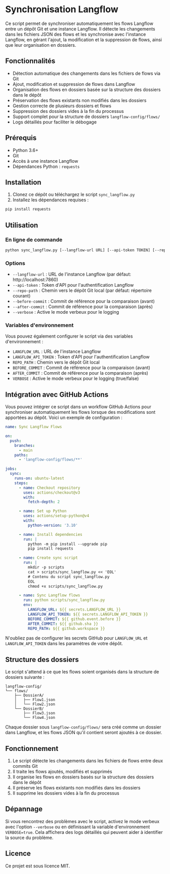 # Synchronisation Langflow

Ce script permet de synchroniser automatiquement les flows Langflow entre un dépôt Git et une instance Langflow. Il détecte les changements dans les fichiers JSON des flows et les synchronise avec l'instance Langflow, en gérant l'ajout, la modification et la suppression de flows, ainsi que leur organisation en dossiers.

## Fonctionnalités

- Détection automatique des changements dans les fichiers de flows via Git
- Ajout, modification et suppression de flows dans Langflow
- Organisation des flows en dossiers basée sur la structure des dossiers dans le dépôt
- Préservation des flows existants non modifiés dans les dossiers
- Gestion correcte de plusieurs dossiers et flows
- Suppression des dossiers vides à la fin du processus
- Support complet pour la structure de dossiers `langflow-config/flows/`
- Logs détaillés pour faciliter le débogage

## Prérequis

- Python 3.6+
- Git
- Accès à une instance Langflow
- Dépendances Python : `requests`

## Installation

1. Clonez ce dépôt ou téléchargez le script `sync_langflow.py`
2. Installez les dépendances requises :

```bash
pip install requests
```

## Utilisation

### En ligne de commande

```bash
python sync_langflow.py [--langflow-url URL] [--api-token TOKEN] [--repo-path PATH] [--before-commit COMMIT] [--after-commit COMMIT] [--verbose]
```

### Options

- `--langflow-url` : URL de l'instance Langflow (par défaut: http://localhost:7860)
- `--api-token` : Token d'API pour l'authentification Langflow
- `--repo-path` : Chemin vers le dépôt Git local (par défaut: répertoire courant)
- `--before-commit` : Commit de référence pour la comparaison (avant)
- `--after-commit` : Commit de référence pour la comparaison (après)
- `--verbose` : Active le mode verbeux pour le logging

### Variables d'environnement

Vous pouvez également configurer le script via des variables d'environnement :

- `LANGFLOW_URL` : URL de l'instance Langflow
- `LANGFLOW_API_TOKEN` : Token d'API pour l'authentification Langflow
- `REPO_PATH` : Chemin vers le dépôt Git local
- `BEFORE_COMMIT` : Commit de référence pour la comparaison (avant)
- `AFTER_COMMIT` : Commit de référence pour la comparaison (après)
- `VERBOSE` : Active le mode verbeux pour le logging (true/false)

## Intégration avec GitHub Actions

Vous pouvez intégrer ce script dans un workflow GitHub Actions pour synchroniser automatiquement les flows lorsque des modifications sont apportées au dépôt. Voici un exemple de configuration :

```yaml
name: Sync Langflow Flows

on:
  push:
    branches:
      - main
    paths:
      - 'langflow-config/flows/**'

jobs:
  sync:
    runs-on: ubuntu-latest
    steps:
      - name: Checkout repository
        uses: actions/checkout@v3
        with:
          fetch-depth: 2

      - name: Set up Python
        uses: actions/setup-python@v4
        with:
          python-version: '3.10'

      - name: Install dependencies
        run: |
          python -m pip install --upgrade pip
          pip install requests

      - name: Create sync script
        run: |
          mkdir -p scripts
          cat > scripts/sync_langflow.py << 'EOL'
          # Contenu du script sync_langflow.py
          EOL
          chmod +x scripts/sync_langflow.py

      - name: Sync Langflow flows
        run: python scripts/sync_langflow.py
        env:
          LANGFLOW_URL: ${{ secrets.LANGFLOW_URL }}
          LANGFLOW_API_TOKEN: ${{ secrets.LANGFLOW_API_TOKEN }}
          BEFORE_COMMIT: ${{ github.event.before }}
          AFTER_COMMIT: ${{ github.sha }}
          REPO_PATH: ${{ github.workspace }}
```

N'oubliez pas de configurer les secrets GitHub pour `LANGFLOW_URL` et `LANGFLOW_API_TOKEN` dans les paramètres de votre dépôt.

## Structure des dossiers

Le script s'attend à ce que les flows soient organisés dans la structure de dossiers suivante :

```
langflow-config/
└── flows/
    ├── DossierA/
    │   ├── Flow1.json
    │   └── Flow2.json
    └── DossierB/
        ├── Flow3.json
        └── Flow4.json
```

Chaque dossier sous `langflow-config/flows/` sera créé comme un dossier dans Langflow, et les flows JSON qu'il contient seront ajoutés à ce dossier.

## Fonctionnement

1. Le script détecte les changements dans les fichiers de flows entre deux commits Git
2. Il traite les flows ajoutés, modifiés et supprimés
3. Il organise les flows en dossiers basés sur la structure des dossiers dans le dépôt
4. Il préserve les flows existants non modifiés dans les dossiers
5. Il supprime les dossiers vides à la fin du processus

## Dépannage

Si vous rencontrez des problèmes avec le script, activez le mode verbeux avec l'option `--verbose` ou en définissant la variable d'environnement `VERBOSE=true`. Cela affichera des logs détaillés qui peuvent aider à identifier la source du problème.

## Licence

Ce projet est sous licence MIT.
